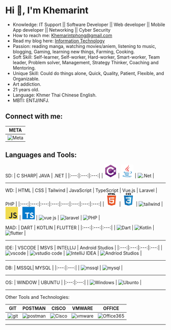 # Hi 👋, I'm Khemarint


- Knowledge: IT Support || Software Developer || Web developer || Mobile App developer || Networking || Cyber Security 
- How to reach me: Khemarintphong@gmail.com
- Read my blog here: <a href="https://wangster.notion.site/Information-Technologies-78afa214357643fba64f90689532a695?pvs=4" target="blank"><img align="center" />Information Technology</a>
- Passion: reading manga, watching movies/aniem, listening to music, blogging, Gaming, learning new things, Farming, Cooking.
- Soft Skill: Self-learner, Self-worker, Hard-worker, Smart-worker, Team leader, Problem solver, Management, Strategy Thinker, Coaching and Mentoring.
- Unique Skill: Could do things alone, Quick, Quality, Patient, Flexible, and Organizable.
- Art addiction.
- 21 years old.
- Language: Khmer Thai Chinese English.
- MBTI: ENTJ/INFJ.
## Connect with me:

| META | 
|:---:|
| <img src="https://cdn.pixabay.com/photo/2021/11/01/15/20/meta-logo-6760788_1280.png" alt="Meta" height="30" width="40"/> | 

## Languages and Tools:


SD:
| C SHARP| JAVA | .NET |
|:---:|:---:|:---:|
| <img src="https://raw.githubusercontent.com/devicons/devicon/master/icons/csharp/csharp-original.svg" alt="csharp" width="40" height="40"/> | <img src="https://raw.githubusercontent.com/devicons/devicon/master/icons/java/java-original.svg" alt="java" width="40" height="40"/> | <img src="https://www.tigersoftwares.com/media/29ad0d87-24bb-450f-9d7e-14181df683c3/5icq2Q/TechStack/NETFramework.png" alt=".Net" width="60" height="40"/> |

---
WD:
| HTML | CSS | Tailwind | JavaScript | TypeScript | Vue.js | Laravel | PHP |
|:---:|:---:|:---:|:---:|:---:|:---:|:---:|:---:|
| <img src="https://raw.githubusercontent.com/devicons/devicon/master/icons/html5/html5-original-wordmark.svg" alt="html5" width="40" height="40"/> | <img src="https://raw.githubusercontent.com/devicons/devicon/master/icons/css3/css3-original-wordmark.svg" alt="css3" width="40" height="40"/> | <img src="https://www.vectorlogo.zone/logos/tailwindcss/tailwindcss-icon.svg" alt="tailwind" width="40" height="40"/> | <img src="https://raw.githubusercontent.com/devicons/devicon/master/icons/javascript/javascript-original.svg" alt="javascript" width="40" height="40"/> | <img src="https://raw.githubusercontent.com/devicons/devicon/master/icons/typescript/typescript-original.svg" alt="typescript" width="40" height="40"/> | <img src="https://upload.wikimedia.org/wikipedia/commons/thumb/9/95/Vue.js_Logo_2.svg/1200px-Vue.js_Logo_2.svg.png" alt="vue js" width="40" height="40"/> | <img src="https://logospng.org/download/laravel/logo-laravel-icon-1024.png" alt="laravel" width="40" height="40"/> | <img src="http://pngimg.com/uploads/php/php_PNG18.png" alt="PHP" width="40" height="40"/> |


MAD:
| DART | KOTLIN | FLUTTER |
|:---:|:---:|:---:|
| <img src="https://static.vecteezy.com/system/resources/previews/012/697/302/non_2x/3d-dart-programming-language-logo-free-png.png" height="60" width="60" alt="Dart" /> | <img src="https://brandslogos.com/wp-content/uploads/images/large/kotlin-logo.png" height="60" width="60" alt="Kotlin" /> | <img src="https://res.cloudinary.com/startup-grind/image/upload/c_fill,dpr_2.0,f_auto,g_center,h_1080,q_100,w_1080/v1/gcs/platform-data-dsc/events/flutter-logo-5086DD11C5-seeklogo.com.png" height="60" width="60" alt="flutter" /> |

---

IDE:
| VSCODE | MSVS | INTELLIJ | Android Studios |
|:---:|:---:|:---:|:---:|
| <img src="https://external-content.duckduckgo.com/iu/?u=https%3A%2F%2Fcode.visualstudio.com%2Fassets%2Fimages%2Fcode-stable.png&f=1&nofb=1&ipt=d3e4e45b615b7da23e17f2e6bd9c28000aaf5856c376384ba5dc919c5756f0fb&ipo=images" alt="vscode" width="40" height="40"/> | <img src="https://external-content.duckduckgo.com/iu/?u=https%3A%2F%2Fgdm-catalog-fmapi-prod.imgix.net%2FProductLogo%2F1b6d695a-be0d-4aaf-920f-675585b5bb9c.png%3Fauto%3Dformat%26ixlib%3Dreact-9.0.3%26w%3D3524&f=1&nofb=1&ipt=f2551f166f013de90b0c3fecb121deb46d1a0427f79bb777a6e1ed778a08b699&ipo=images" alt="vstudio code" width="40" height="40"/> | <img src="https://brandslogos.com/wp-content/uploads/images/large/intellij-idea-logo.png" alt="IntelliJ IDEA" width="40" height="40"/> | <img src="https://upload.wikimedia.org/wikipedia/commons/thumb/c/c1/Android_Studio_icon_%282023%29.svg/1024px-Android_Studio_icon_%282023%29.svg.png" alt="Andriod Studios" width="40" height="40"/> |


---
DB:
| MSSQL| MYSQL |
|:---:|:---:|
| <img src="https://www.svgrepo.com/show/303229/microsoft-sql-server-logo.svg" alt="mssql" width="40" height="40"/> | <img src="https://w7.pngwing.com/pngs/385/582/png-transparent-mysql-workbench-macos-bigsur-icon-thumbnail.png" alt="mysql" width="40" height="40"/> |

---
OS:
| WINDOW | UBUNTU |
|:---:|:---:|
| <img src="https://external-content.duckduckgo.com/iu/?u=https%3A%2F%2Flogospng.org%2Fdownload%2Fwindows-11%2Flogo-windows-11-icon-1024.png&f=1&nofb=1&ipt=636f03393f14ed956afbda79822699dc1571c9d1a7c95e4c2b691739870a81df&ipo=images" alt="Windows" width="40" height="40"/> | <img src="https://external-content.duckduckgo.com/iu/?u=https%3A%2F%2Fwww.pinclipart.com%2Fpicdir%2Fbig%2F15-154532_ubuntu-linux-logo-png-clipart.png&f=1&nofb=1&ipt=35771726c1691815673d66c5ba1872b53d95d70d9231a93e2f2850b35cc667cd&ipo=images" alt="Ubunto" width="40" height="40"/> |

---
Other Tools and Technologies:

| GIT | POSTMAN | CISCO | VMWARE | OFFICE | 
|:---:|:---:|:---:|:---:|:---:|
| <img src="https://www.vectorlogo.zone/logos/git-scm/git-scm-icon.svg" alt="git" width="40" height="40"/> | <img src="https://user-images.githubusercontent.com/806104/89702233-b18b1480-d904-11ea-88e5-962f9689be08.png" alt="postman" width="40" height="40"/> | <img src="https://external-content.duckduckgo.com/iu/?u=https%3A%2F%2Fhurbad.com%2Fwp-content%2Fuploads%2F2021%2F12%2FCisco-Packet-Tracer.png&f=1&nofb=1&ipt=252a0e013cdbdd07081652e86390f59eec9ccbe54b129450a86e360e858213d7&ipo=images" alt="Cisco" width="40" height="40"/> | <img src="https://external-content.duckduckgo.com/iu/?u=https%3A%2F%2Fwww.qbssoftware.com%2Fimage%2Fcache%2Fcatalog%2Fqbs%2Fvmwarews-1000x1000.png&f=1&nofb=1&ipt=0c5b863d80c40a05058ad071094b64d3d79505d985578c35590ded3cba7f8430&ipo=images" alt="vmware" width="40" height="40"/> | <img src="https://images.squarespace-cdn.com/content/v1/540f5515e4b06c4e8629c108/1590564134493-VZ6C2LYWP1AIA2E32CEC/Microsoft-Office-logo-2019.png" alt="Office365" width="40" height="40"/> 





---


